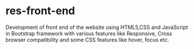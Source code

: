# res-front-end
Development of front end of the website using HTML5,CSS and JavaScript in Bootstrap framework with various features like Responsive, Cross browser compatibility and some CSS features like hover, focus etc.
